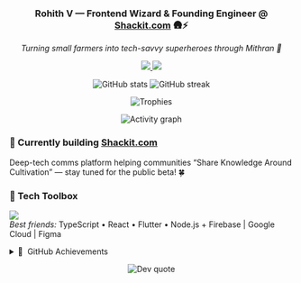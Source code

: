 <!-- Banner -->
<h3 align="center">Rohith V — Frontend Wizard & Founding Engineer @ <a href="https://shackit.com">Shackit.com</a> 🛖⚡</h3>
<p align="center">
  <em>Turning small farmers into tech-savvy superheroes through Mithran 🌾</em>
</p>

<!-- Socials -->
<p align="center">
  <a href="https://linkedin.com/in/rohith-venkatakrishnan-059756195">
    <img src="https://img.shields.io/badge/LinkedIn-0077B5?logo=linkedin&logoColor=white" />
  </a>
  <a href="https://instagram.com/roohxth">
    <img src="https://img.shields.io/badge/Instagram-E4405F?logo=instagram&logoColor=white" />
  </a>
  <!-- add more if you like -->
</p>

<!-- GitHub widgets -->
<p align="center">
  <img src="https://github-readme-stats.vercel.app/api?username=Rohith2825&show_icons=true&theme=tokyonight&hide_border=true" alt="GitHub stats" />
  <img src="https://github-readme-streak-stats.demolab.com/?user=Rohith2825&theme=tokyonight&hide_border=true" alt="GitHub streak" />
</p>

<p align="center">
  <img src="https://github-profile-trophy.vercel.app/?username=Rohith2825&theme=algolia&no-frame=true&margin-w=5" alt="Trophies" />
</p>

<p align="center">
  <img src="https://github-readme-activity-graph.vercel.app/graph?username=Rohith2825&theme=react-dark&area=true&hide_border=true" alt="Activity graph" />
</p>

<!-- Current Project -->
### 🚀 Currently building <a href="https://shackit.com">Shackit.com</a>
Deep-tech comms platform helping communities “Share Knowledge Around Cultivation” — stay tuned for the public beta! 🍀

<!-- Tech stack (trimmed) -->
### 🧰 Tech Toolbox
<img src="https://skillicons.dev/icons?i=ts,react,flutter,nodejs,gcp,firebase,figma,blender,docker" /><br/>
_Best friends:_ TypeScript • React • Flutter • Node.js + Firebase | Google Cloud | Figma

<!-- GitHub achievements (auto) -->
<details>
<summary>🏅 &nbsp;GitHub Achievements</summary>
<img src="https://github.com/drknzz/GitHub-Achievements/raw/main/achievements.png" alt="GitHub Achievements"/>
</details>

<!-- Quote footer -->
<p align="center">
  <img src="https://quotes-github-readme.vercel.app/api?type=horizontal&theme=radical" alt="Dev quote"/>
</p>
